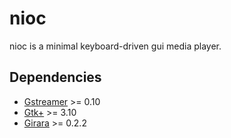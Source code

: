 nioc
====

nioc is a minimal keyboard-driven gui media player.

Dependencies
------------

  * [Gstreamer](http://www.gstreamer.com/) >= 0.10
  * [Gtk+](http://www.gtk.org/) >= 3.10
  * [Girara](http://pwmt.org/projects/girara/) >= 0.2.2
